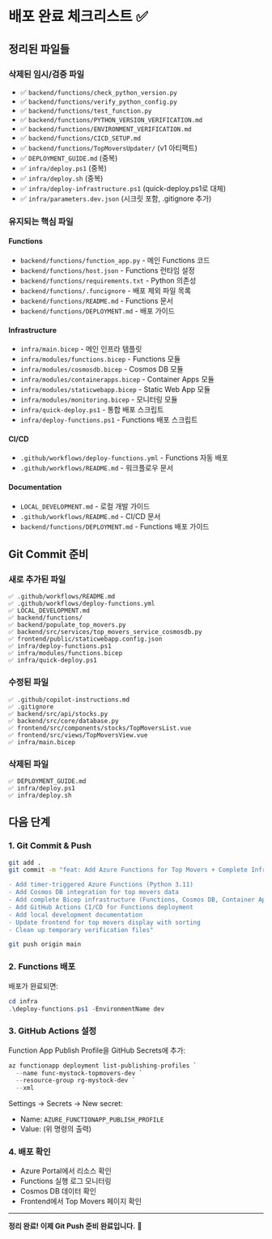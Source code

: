 # 배포 완료 체크리스트 ✅

## 정리된 파일들

### 삭제된 임시/검증 파일
- ✅ `backend/functions/check_python_version.py`
- ✅ `backend/functions/verify_python_config.py`
- ✅ `backend/functions/test_function.py`
- ✅ `backend/functions/PYTHON_VERSION_VERIFICATION.md`
- ✅ `backend/functions/ENVIRONMENT_VERIFICATION.md`
- ✅ `backend/functions/CICD_SETUP.md`
- ✅ `backend/functions/TopMoversUpdater/` (v1 아티팩트)
- ✅ `DEPLOYMENT_GUIDE.md` (중복)
- ✅ `infra/deploy.ps1` (중복)
- ✅ `infra/deploy.sh` (중복)
- ✅ `infra/deploy-infrastructure.ps1` (quick-deploy.ps1로 대체)
- ✅ `infra/parameters.dev.json` (시크릿 포함, .gitignore 추가)

### 유지되는 핵심 파일

#### Functions
- `backend/functions/function_app.py` - 메인 Functions 코드
- `backend/functions/host.json` - Functions 런타임 설정
- `backend/functions/requirements.txt` - Python 의존성
- `backend/functions/.funcignore` - 배포 제외 파일 목록
- `backend/functions/README.md` - Functions 문서
- `backend/functions/DEPLOYMENT.md` - 배포 가이드

#### Infrastructure
- `infra/main.bicep` - 메인 인프라 템플릿
- `infra/modules/functions.bicep` - Functions 모듈
- `infra/modules/cosmosdb.bicep` - Cosmos DB 모듈
- `infra/modules/containerapps.bicep` - Container Apps 모듈
- `infra/modules/staticwebapp.bicep` - Static Web App 모듈
- `infra/modules/monitoring.bicep` - 모니터링 모듈
- `infra/quick-deploy.ps1` - 통합 배포 스크립트
- `infra/deploy-functions.ps1` - Functions 배포 스크립트

#### CI/CD
- `.github/workflows/deploy-functions.yml` - Functions 자동 배포
- `.github/workflows/README.md` - 워크플로우 문서

#### Documentation
- `LOCAL_DEVELOPMENT.md` - 로컬 개발 가이드
- `.github/workflows/README.md` - CI/CD 문서
- `backend/functions/DEPLOYMENT.md` - Functions 배포 가이드

## Git Commit 준비

### 새로 추가된 파일
```
✅ .github/workflows/README.md
✅ .github/workflows/deploy-functions.yml
✅ LOCAL_DEVELOPMENT.md
✅ backend/functions/
✅ backend/populate_top_movers.py
✅ backend/src/services/top_movers_service_cosmosdb.py
✅ frontend/public/staticwebapp.config.json
✅ infra/deploy-functions.ps1
✅ infra/modules/functions.bicep
✅ infra/quick-deploy.ps1
```

### 수정된 파일
```
✅ .github/copilot-instructions.md
✅ .gitignore
✅ backend/src/api/stocks.py
✅ backend/src/core/database.py
✅ frontend/src/components/stocks/TopMoversList.vue
✅ frontend/src/views/TopMoversView.vue
✅ infra/main.bicep
```

### 삭제된 파일
```
✅ DEPLOYMENT_GUIDE.md
✅ infra/deploy.ps1
✅ infra/deploy.sh
```

## 다음 단계

### 1. Git Commit & Push
```bash
git add .
git commit -m "feat: Add Azure Functions for Top Movers + Complete Infrastructure

- Add timer-triggered Azure Functions (Python 3.11)
- Add Cosmos DB integration for top movers data
- Add complete Bicep infrastructure (Functions, Cosmos DB, Container Apps, Static Web Apps)
- Add GitHub Actions CI/CD for Functions deployment
- Add local development documentation
- Update frontend for top movers display with sorting
- Clean up temporary verification files"

git push origin main
```

### 2. Functions 배포
배포가 완료되면:
```powershell
cd infra
.\deploy-functions.ps1 -EnvironmentName dev
```

### 3. GitHub Actions 설정
Function App Publish Profile을 GitHub Secrets에 추가:
```powershell
az functionapp deployment list-publishing-profiles `
  --name func-mystock-topmovers-dev `
  --resource-group rg-mystock-dev `
  --xml
```

Settings → Secrets → New secret:
- Name: `AZURE_FUNCTIONAPP_PUBLISH_PROFILE`
- Value: (위 명령의 출력)

### 4. 배포 확인
- Azure Portal에서 리소스 확인
- Functions 실행 로그 모니터링
- Cosmos DB 데이터 확인
- Frontend에서 Top Movers 페이지 확인

---

**정리 완료! 이제 Git Push 준비 완료입니다.** 🚀
